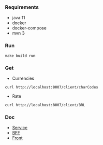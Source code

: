 ### Requirements

* java 11
* docker
* docker-compose
* mvn 3

### Run

    make build run

### Get

* Currencies
```
curl http://localhost:8007/client/charCodes
```
* Rate
```
curl http://localhost:8007/client/BRL
```

### Doc

* [Service](./currency-service/README.md)
* [BFF](./currency-bff/README.md)
* [Front](./currency-front/README.md)